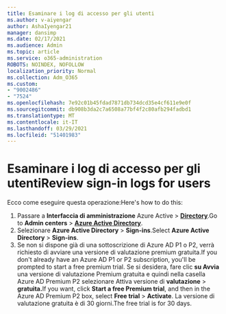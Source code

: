 ```yaml
---
title: Esaminare i log di accesso per gli utenti
ms.author: v-aiyengar
author: AshaIyengar21
manager: dansimp
ms.date: 02/17/2021
ms.audience: Admin
ms.topic: article
ms.service: o365-administration
ROBOTS: NOINDEX, NOFOLLOW
localization_priority: Normal
ms.collection: Adm_O365
ms.custom:
- "9002486"
- "7524"
ms.openlocfilehash: 7e92c01b45fdad7871db734dcd35e4cf611e9e0f
ms.sourcegitcommit: db908b3da2c7a6508a77bf4f2c80afb294fadbd1
ms.translationtype: MT
ms.contentlocale: it-IT
ms.lasthandoff: 03/29/2021
ms.locfileid: "51401983"
---
```

# <a name="review-sign-in-logs-for-users"></a><span data-ttu-id="fab2c-102">Esaminare i log di accesso per gli utenti</span><span class="sxs-lookup"><span data-stu-id="fab2c-102">Review sign-in logs for users</span></span>

<span data-ttu-id="fab2c-103">Ecco come eseguire questa operazione:</span><span class="sxs-lookup"><span data-stu-id="fab2c-103">Here's how to do this:</span></span>

1. <span data-ttu-id="fab2c-104">Passare a **Interfaccia di amministrazione** Azure Active  >  **[Directory](https://go.microsoft.com/fwlink/p/?linkid=2067268)**.</span><span class="sxs-lookup"><span data-stu-id="fab2c-104">Go to **Admin centers** > **[Azure Active Directory](https://go.microsoft.com/fwlink/p/?linkid=2067268)**.</span></span>
1. <span data-ttu-id="fab2c-105">Selezionare **Azure Active Directory**  >  **Sign-ins**.</span><span class="sxs-lookup"><span data-stu-id="fab2c-105">Select **Azure Active Directory** > **Sign-ins**.</span></span>
1. <span data-ttu-id="fab2c-106">Se non si dispone già di una sottoscrizione di Azure AD P1 o P2, verrà richiesto di avviare una versione di valutazione premium gratuita.</span><span class="sxs-lookup"><span data-stu-id="fab2c-106">If you don't already have an Azure AD P1 or P2 subscription, you'll be prompted to start a free premium trial.</span></span> <span data-ttu-id="fab2c-107">Se si desidera, fare clic **su Avvia** una versione di valutazione Premium gratuita e quindi nella casella Azure AD Premium P2 selezionare Attiva versione di **valutazione**  >  **gratuita.**</span><span class="sxs-lookup"><span data-stu-id="fab2c-107">If you want, click **Start a free Premium trial**, and then in the Azure AD Premium P2 box, select **Free trial** > **Activate**.</span></span> <span data-ttu-id="fab2c-108">La versione di valutazione gratuita è di 30 giorni.</span><span class="sxs-lookup"><span data-stu-id="fab2c-108">The free trial is for 30 days.</span></span>